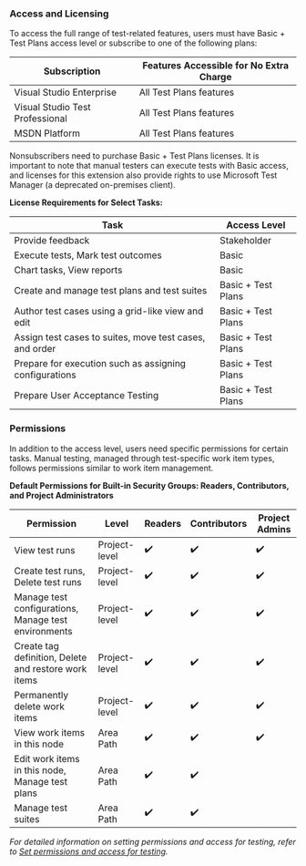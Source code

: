 ### Access and Licensing

To access the full range of test-related features, users must have Basic + Test Plans access level or subscribe to one of the following plans:

|Subscription|Features Accessible for No Extra Charge|
|---|---|
|Visual Studio Enterprise|All Test Plans features|
|Visual Studio Test Professional|All Test Plans features|
|MSDN Platform|All Test Plans features|

Nonsubscribers need to purchase Basic + Test Plans licenses. It is important to note that manual testers can execute tests with Basic access, and licenses for this extension also provide rights to use Microsoft Test Manager (a deprecated on-premises client).

**License Requirements for Select Tasks:**

|Task|Access Level|
|---|---|
|Provide feedback|Stakeholder|
|Execute tests, Mark test outcomes|Basic|
|Chart tasks, View reports|Basic|
|Create and manage test plans and test suites|Basic + Test Plans|
|Author test cases using a grid-like view and edit|Basic + Test Plans|
|Assign test cases to suites, move test cases, and order|Basic + Test Plans|
|Prepare for execution such as assigning configurations|Basic + Test Plans|
|Prepare User Acceptance Testing|Basic + Test Plans|

### Permissions

In addition to the access level, users need specific permissions for certain tasks. Manual testing, managed through test-specific work item types, follows permissions similar to work item management.

**Default Permissions for Built-in Security Groups: Readers, Contributors, and Project Administrators**

|Permission|Level|Readers|Contributors|Project Admins|
|---|---|---|---|---|
|View test runs|Project-level|✔️|✔️|✔️|
|Create test runs, Delete test runs|Project-level|✔️|✔️|✔️|
|Manage test configurations, Manage test environments|Project-level|✔️|✔️|✔️|
|Create tag definition, Delete and restore work items|Project-level|✔️|✔️|✔️|
|Permanently delete work items|Project-level|✔️|✔️|✔️|
|View work items in this node|Area Path|✔️|✔️|✔️|
|Edit work items in this node, Manage test plans|Area Path|✔️|✔️||
|Manage test suites|Area Path|✔️|✔️||

_For detailed information on setting permissions and access for testing, refer to [Set permissions and access for testing](https://chat.openai.com/c/4a308997-d388-4111-a4e1-6608e2e70607#)._
